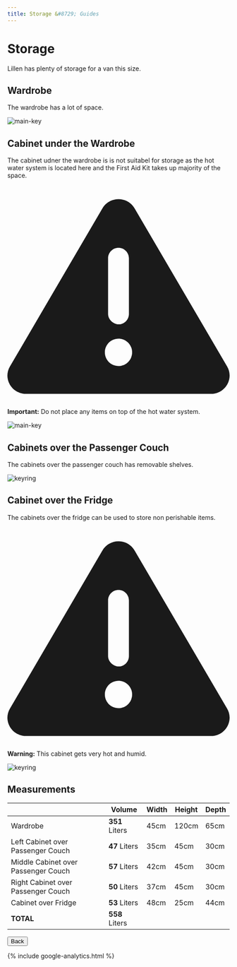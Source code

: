 ```yaml
---
title: Storage &#8729; Guides 
---
```


<link href="../styles/custom.css" rel="stylesheet" />
<link rel="stylesheet" href="https://cdn.jsdelivr.net/npm/bootstrap@4.6.1/dist/css/bootstrap.min.css" integrity="sha384-zCbKRCUGaJDkqS1kPbPd7TveP5iyJE0EjAuZQTgFLD2ylzuqKfdKlfG/eSrtxUkn" crossorigin="anonymous">

# Storage
Lillen has plenty of storage for a van this size.

## Wardrobe
The wardrobe has a lot of space.

![main-key](images/storage-wardrobe.jpg)

## Cabinet under the Wardrobe
The cabinet udner the wardrobe is is not suitabel for storage as the hot water system is located here and the First Aid Kit 
takes up majority of the space.

<div class="alert alert-danger">
    <svg class="svg-inline--fa fa-triangle-exclamation fa-w-16" aria-hidden="true" focusable="false" data-prefix="fas" data-icon="triangle-exclamation" role="img" xmlns="http://www.w3.org/2000/svg" viewBox="0 0 512 512"><path fill="currentColor" d="M506.3 417l-213.3-364c-16.33-28-57.54-28-73.98 0l-213.2 364C-10.59 444.9 9.849 480 42.74 480h426.6C502.1 480 522.6 445 506.3 417zM232 168c0-13.25 10.75-24 24-24S280 154.8 280 168v128c0 13.25-10.75 24-23.1 24S232 309.3 232 296V168zM256 416c-17.36 0-31.44-14.08-31.44-31.44c0-17.36 14.07-31.44 31.44-31.44s31.44 14.08 31.44 31.44C287.4 401.9 273.4 416 256 416z"/></svg>  
    <strong>Important:</strong> Do not place any items on top of the hot water system.
</div>

![main-key](images/storage-cabinet-wardrobe.jpg)


## Cabinets over the Passenger Couch

The cabinets over the passenger couch has removable shelves.

![keyring](images/storage-cabinets-passenger.jpg)

## Cabinet over the Fridge

The cabinets over the fridge can be used to store non perishable items. 

<div class="alert alert-warning">
    <svg class="svg-inline--fa fa-triangle-exclamation fa-w-16" aria-hidden="true" focusable="false" data-prefix="fas" data-icon="triangle-exclamation" role="img" xmlns="http://www.w3.org/2000/svg" viewBox="0 0 512 512"><path fill="currentColor" d="M506.3 417l-213.3-364c-16.33-28-57.54-28-73.98 0l-213.2 364C-10.59 444.9 9.849 480 42.74 480h426.6C502.1 480 522.6 445 506.3 417zM232 168c0-13.25 10.75-24 24-24S280 154.8 280 168v128c0 13.25-10.75 24-23.1 24S232 309.3 232 296V168zM256 416c-17.36 0-31.44-14.08-31.44-31.44c0-17.36 14.07-31.44 31.44-31.44s31.44 14.08 31.44 31.44C287.4 401.9 273.4 416 256 416z"/></svg>  
    <strong>Warning:</strong> This cabinet gets very hot and humid.
</div>

![keyring](images/storage-cabinet-fridge.jpg)


## Measurements 

|  | Volume | Width | Height | Depth |
|---|---|---|---|---|
| Wardrobe | **351** Liters | 45cm | 120cm | 65cm |
| Left Cabinet over Passenger Couch | **47** Liters | 35cm | 45cm | 30cm |
| Middle Cabinet over Passenger Couch| **57** Liters | 42cm | 45cm | 30cm |
| Right Cabinet over Passenger Couch | **50** Liters | 37cm | 45cm | 30cm |
| Cabinet over Fridge | **53** Liters | 48cm | 25cm | 44cm |
| **TOTAL** | **558** Liters |


<a href="/#guides"><button class="nav-button"><i class="arrow arrow-left"></i> Back</button></a>

{% include google-analytics.html %}